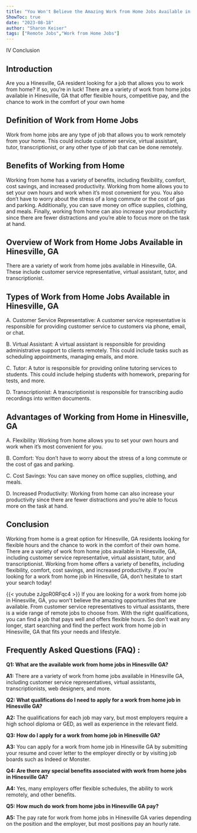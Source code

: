 ```yaml
---
title: "You Won't Believe the Amazing Work from Home Jobs Available in Hinesville GA!"
ShowToc: true 
date: "2023-08-18"
author: "Sharon Keiser" 
tags: ["Remote Jobs","Work from Home Jobs"]
---
```

IV Conclusion

## Introduction 

Are you a Hinesville, GA resident looking for a job that allows you to work from home? If so, you’re in luck! There are a variety of work from home jobs available in Hinesville, GA that offer flexible hours, competitive pay, and the chance to work in the comfort of your own home 

## Definition of Work from Home Jobs

Work from home jobs are any type of job that allows you to work remotely from your home. This could include customer service, virtual assistant, tutor, transcriptionist, or any other type of job that can be done remotely. 

## Benefits of Working from Home

Working from home has a variety of benefits, including flexibility, comfort, cost savings, and increased productivity. Working from home allows you to set your own hours and work when it’s most convenient for you. You also don’t have to worry about the stress of a long commute or the cost of gas and parking. Additionally, you can save money on office supplies, clothing, and meals. Finally, working from home can also increase your productivity since there are fewer distractions and you’re able to focus more on the task at hand. 

## Overview of Work from Home Jobs Available in Hinesville, GA

There are a variety of work from home jobs available in Hinesville, GA. These include customer service representative, virtual assistant, tutor, and transcriptionist. 

## Types of Work from Home Jobs Available in Hinesville, GA

A. Customer Service Representative: A customer service representative is responsible for providing customer service to customers via phone, email, or chat. 

B. Virtual Assistant: A virtual assistant is responsible for providing administrative support to clients remotely. This could include tasks such as scheduling appointments, managing emails, and more. 

C. Tutor: A tutor is responsible for providing online tutoring services to students. This could include helping students with homework, preparing for tests, and more. 

D. Transcriptionist: A transcriptionist is responsible for transcribing audio recordings into written documents. 

## Advantages of Working from Home in Hinesville, GA

A. Flexibility: Working from home allows you to set your own hours and work when it’s most convenient for you. 

B. Comfort: You don’t have to worry about the stress of a long commute or the cost of gas and parking. 

C. Cost Savings: You can save money on office supplies, clothing, and meals. 

D. Increased Productivity: Working from home can also increase your productivity since there are fewer distractions and you’re able to focus more on the task at hand. 

## Conclusion

Working from home is a great option for Hinesville, GA residents looking for flexible hours and the chance to work in the comfort of their own home. There are a variety of work from home jobs available in Hinesville, GA, including customer service representative, virtual assistant, tutor, and transcriptionist. Working from home offers a variety of benefits, including flexibility, comfort, cost savings, and increased productivity. If you’re looking for a work from home job in Hinesville, GA, don’t hesitate to start your search today!

{{< youtube zJgoR0RFqc4 >}} 
If you are looking for a work from home job in Hinesville, GA, you won't believe the amazing opportunities that are available. From customer service representatives to virtual assistants, there is a wide range of remote jobs to choose from. With the right qualifications, you can find a job that pays well and offers flexible hours. So don't wait any longer, start searching and find the perfect work from home job in Hinesville, GA that fits your needs and lifestyle.

## Frequently Asked Questions (FAQ) :
**Q1: What are the available work from home jobs in Hinesville GA?**

**A1:** There are a variety of work from home jobs available in Hinesville GA, including customer service representatives, virtual assistants, transcriptionists, web designers, and more.

**Q2: What qualifications do I need to apply for a work from home job in Hinesville GA?**

**A2:** The qualifications for each job may vary, but most employers require a high school diploma or GED, as well as experience in the relevant field.

**Q3: How do I apply for a work from home job in Hinesville GA?**

**A3:** You can apply for a work from home job in Hinesville GA by submitting your resume and cover letter to the employer directly or by visiting job boards such as Indeed or Monster.

**Q4: Are there any special benefits associated with work from home jobs in Hinesville GA?**

**A4:** Yes, many employers offer flexible schedules, the ability to work remotely, and other benefits.

**Q5: How much do work from home jobs in Hinesville GA pay?**

**A5:** The pay rate for work from home jobs in Hinesville GA varies depending on the position and the employer, but most positions pay an hourly rate.



